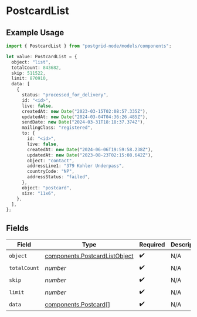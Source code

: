 # PostcardList

## Example Usage

```typescript
import { PostcardList } from "postgrid-node/models/components";

let value: PostcardList = {
  object: "list",
  totalCount: 843682,
  skip: 511522,
  limit: 870910,
  data: [
    {
      status: "processed_for_delivery",
      id: "<id>",
      live: false,
      createdAt: new Date("2023-03-15T02:08:57.335Z"),
      updatedAt: new Date("2024-03-04T04:36:26.485Z"),
      sendDate: new Date("2024-03-31T18:18:37.374Z"),
      mailingClass: "registered",
      to: {
        id: "<id>",
        live: false,
        createdAt: new Date("2024-06-06T19:59:58.238Z"),
        updatedAt: new Date("2023-08-23T02:15:08.642Z"),
        object: "contact",
        addressLine1: "379 Kohler Underpass",
        countryCode: "NP",
        addressStatus: "failed",
      },
      object: "postcard",
      size: "11x6",
    },
  ],
};
```

## Fields

| Field                                                                          | Type                                                                           | Required                                                                       | Description                                                                    |
| ------------------------------------------------------------------------------ | ------------------------------------------------------------------------------ | ------------------------------------------------------------------------------ | ------------------------------------------------------------------------------ |
| `object`                                                                       | [components.PostcardListObject](../../models/components/postcardlistobject.md) | :heavy_check_mark:                                                             | N/A                                                                            |
| `totalCount`                                                                   | *number*                                                                       | :heavy_check_mark:                                                             | N/A                                                                            |
| `skip`                                                                         | *number*                                                                       | :heavy_check_mark:                                                             | N/A                                                                            |
| `limit`                                                                        | *number*                                                                       | :heavy_check_mark:                                                             | N/A                                                                            |
| `data`                                                                         | [components.Postcard](../../models/components/postcard.md)[]                   | :heavy_check_mark:                                                             | N/A                                                                            |